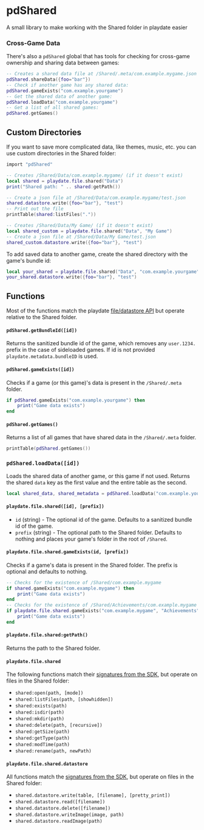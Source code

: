 # pdShared
A small library to make working with the Shared folder in playdate easier

### Cross-Game Data

There's also a `pdShared` global that has tools for checking for cross-game ownership and sharing data between games:

```lua
-- Creates a shared data file at /Shared/.meta/com.example.mygame.json
pdShared.shareData({foo="bar"})
-- Check if another game has any shared data:
pdShared.gameExists("com.example.yourgame")
-- Get the shared data of another game:
pdShared.loadData("com.example.yourgame")
-- Get a list of all shared games:
pdShared.getGames()
```

## Custom Directories

If you want to save more complicated data, like themes, music, etc. you can use custom directories in the Shared folder:

```lua
import "pdShared"

-- Creates /Shared/Data/com.example.mygame/ (if it doesn't exist)
local shared = playdate.file.shared("Data")
print("Shared path: " .. shared:getPath())

-- Create a json file at /Shared/Data/com.example.mygame/test.json
shared.datastore.write({foo="bar"}, "test")
-- Print out the file
printTable(shared:listFiles("."))

-- Creates /Shared/Data/My Game/ (if it doesn't exist)
local shared_custom = playdate.file.shared("Data", "My Game")
-- Create a json file at /Shared/Data/My Game/test.json
shared_custom.datastore.write({foo="bar"}, "test")
```

To add saved data to another game, create the shared directory with the game's bundle id:

```lua
local your_shared = playdate.file.shared("Data", "com.example.yourgame")
your_shared.datastore.write({foo="bar"}, "test")
```

## Functions

Most of the functions match the playdate [file/datastore API](https://sdk.play.date/Inside%20Playdate.html#file) but operate relative to the Shared folder.

#### `pdShared.getBundleId([id])`

Returns the sanitized bundle id of the game, which removes any `user.1234.` prefix in the case of sideloaded games. If id is not provided `playdate.metadata.bundleID` is used.

#### `pdShared.gameExists([id])`

Checks if a game (or this game)'s data is present in the `/Shared/.meta` folder. 

```lua
if pdShared.gameExists("com.example.yourgame") then
    print("Game data exists")
end
```

#### `pdShared.getGames()`

Returns a list of all games that have shared data in the `/Shared/.meta` folder.

```lua
printTable(pdShared.getGames())
```

### `pdShared.loadData([id])`

Loads the shared data of another game, or this game if not used. Returns the shared `data` key as the first value and the entire table as the second.

```lua
local shared_data, shared_metadata = pdShared.loadData("com.example.yourgame")
```

#### `playdate.file.shared([id], [prefix])`

* `id` (string) - The optional id of the game. Defaults to a sanitized bundle id of the game.
* `prefix` (string) - The optional path to the Shared folder. Defaults to nothing and places your game's folder in the root of `/Shared`.

#### `playdate.file.shared.gameExists(id, [prefix])`

Checks if a game's data is present in the Shared folder. The prefix is optional and defaults to nothing.

```lua
-- Checks for the existence of /Shared/com.example.mygame
if shared.gameExists("com.example.mygame") then
    print("Game data exists")
end
-- Checks for the existence of /Shared/Achievements/com.example.mygame
if playdate.file.shared.gameExists("com.example.mygame", "Achievements") then
    print("Game data exists")
end
```

#### `playdate.file.shared:getPath()`

Returns the path to the Shared folder.

#### `playdate.file.shared`

The following functions match their [signatures from the SDK](https://sdk.play.date/Inside%20Playdate.html#M-file), but operate on files in the Shared folder:

* `shared:open(path, [mode])`
* `shared:listFiles(path, [showhidden])`
* `shared:exists(path)`
* `shared:isdir(path)`
* `shared:mkdir(path)`
* `shared:delete(path, [recursive])`
* `shared:getSize(path)`
* `shared:getType(path)`
* `shared:modTime(path)`
* `shared:rename(path, newPath)`

#### `playdate.file.shared.datastore`

All functions match the [signatures from the SDK](https://sdk.play.date/Inside%20Playdate.html#M-datastore), but operate on files in the Shared folder:

* `shared.datastore.write(table, [filename], [pretty_print])`
* `shared.datastore.read([filename])`
* `shared.datastore.delete([filename])`
* `shared.datastore.writeImage(image, path)`
* `shared.datastore.readImage(path)`

